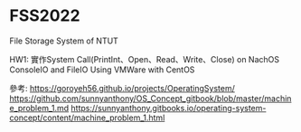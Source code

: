 # FSS2022
File Storage System of NTUT

HW1:
實作System Call(PrintInt、Open、Read、Write、Close) on NachOS
ConsoleIO and FileIO
Using VMWare with CentOS

參考:
https://goroyeh56.github.io/projects/OperatingSystem/
https://github.com/sunnyanthony/OS_Concept_gitbook/blob/master/machine_problem_1.md
https://sunnyanthony.gitbooks.io/operating-system-concept/content/machine_problem_1.html
